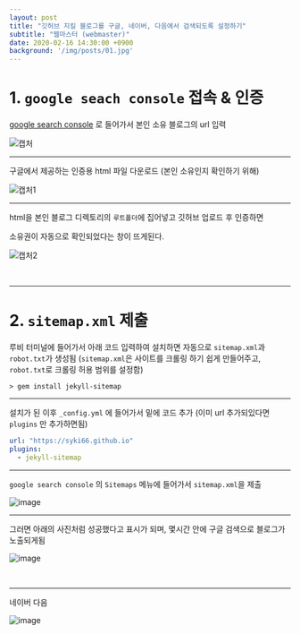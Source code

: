 ```yaml
---
layout: post
title: "깃허브 지킬 블로그를 구글, 네이버, 다음에서 검색되도록 설정하기"
subtitle: "웹마스터 (webmaster)"
date: 2020-02-16 14:30:00 +0900
background: '/img/posts/01.jpg'
---
```



# 1. `google seach console` 접속 & 인증

[google search console](https://search.google.com/search-console/welcome?utm_source=about-page) 로 들어가서 본인 소유 블로그의 url 입력

![캡처](https://user-images.githubusercontent.com/59393359/74607293-1ebea980-511b-11ea-8724-9213904f89fe.PNG)

---

구글에서 제공하는 인증용 html 파일 다운로드 (본인 소유인지 확인하기 위해)

![캡처1](https://user-images.githubusercontent.com/59393359/74607335-7ceb8c80-511b-11ea-96d3-516b1b64bf4d.PNG)

---

html을 본인 블로그 디렉토리의 `루트폴더`에 집어넣고 깃허브 업로드 후 인증하면

소유권이 자동으로 확인되었다는 창이 뜨게된다.

![캡처2](https://user-images.githubusercontent.com/59393359/74607306-431a8600-511b-11ea-9071-fcd7ee8f0c83.PNG)

<br/>

---

# 2. `sitemap.xml` 제출

루비 터미널에 들어가서 아래 코드 입력하여 설치하면 자동으로 `sitemap.xml`과 `robot.txt`가 생성됨
(`sitemap.xml`은 사이트를 크롤링 하기 쉽게 만들어주고, `robot.txt`로 크롤링 허용 범위를 설정함)

```
> gem install jekyll-sitemap
```

---

설치가 된 이후 `_config.yml` 에 들어가서 밑에 코드 추가 (이미 url 추가되있다면 `plugins` 만 추가하면됨)

```yml
url: "https://syki66.github.io"
plugins:
  - jekyll-sitemap
```

---

`google search console` 의 `Sitemaps` 메뉴에 들어가서 `sitemap.xml`을 제출

![image](https://user-images.githubusercontent.com/59393359/74607755-c5f11000-511e-11ea-877a-6e19e9cac1ef.png)

---

그러면 아래의 사진처럼 성공했다고 표시가 되며, 몇시간 안에 구글 검색으로 블로그가 노출되게됨

![image](https://user-images.githubusercontent.com/59393359/74607783-14061380-511f-11ea-8b04-da84a428b232.png)

<br/>

---

네이버
다음

![image](https://user-images.githubusercontent.com/59393359/74749679-de436500-52ad-11ea-9b37-ed61b6e8506c.png)